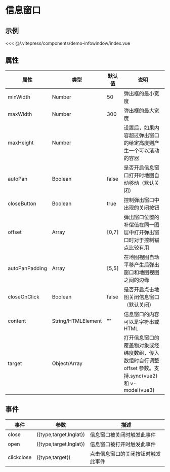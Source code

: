 # 信息窗口

## 示例

<demo-infowindow></demo-infowindow>

<code-details>
<<< @/.vitepress/components/demo-infowindow/index.vue
</code-details>

## 属性

| 属性 | 类型 | 默认值 | 说明 |
| --- | --- | --- | --- |
| minWidth | Number | 50 | 弹出框的最小宽度 |
| maxWidth | Number | 300 | 弹出框的最大宽度 |
| maxHeight | Number |  | 设置后，如果内容超过弹出窗口的给定高度则产生一个可以滚动的容器 |
| autoPan | Boolean | false | 是否开启信息窗口打开时地图自动移动（默认关闭） |
| closeButton | Boolean | true | 控制弹出窗口中出现的关闭按钮 |
| offset | Array | [0,7] | 弹出窗口位置的补偿值在同一图层中打开弹出窗口时对于控制锚点比较有用 |
| autoPanPadding | Array | [5,5] | 在地图视图自动平移产生后弹出窗口和地图视图之间的边缘 |
| closeOnClick | Boolean | false | 是否开启点击地图关闭信息窗口（默认关闭） |
| content | String/HTMLElement | "" | 信息窗口的内容可以是字符串或 HTML |
| target | Object/Array |  | 打开信息窗口的覆盖物对象或经纬度数组，传入数组时自行调整 offset 参数。支持.sync(vue2)和 v-model(vue3) |

## 事件

| 事件       | 参数                   | 描述                               |
| ---------- | ---------------------- | ---------------------------------- |
| close      | ({type,target,lnglat}) | 信息窗口被关闭时触发此事件         |
| open       | ({type,target,lnglat}) | 信息窗口被打开时触发此事件         |
| clickclose | ({type,target})        | 点击信息窗口的关闭按钮时触发此事件 |
